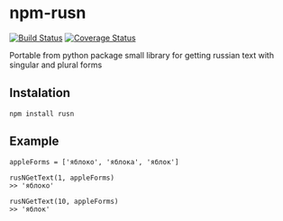 
# npm-rusn

[![Build Status](https://travis-ci.org/icetemple/npm-rusn.svg?branch=master)](https://travis-ci.org/icetemple/npm-rusn)
[![Coverage Status](https://coveralls.io/repos/github/icetemple/npm-rusn/badge.svg)](https://coveralls.io/github/icetemple/npm-rusn)


Portable from python package small library for getting russian text with singular and plural forms


## Instalation

`npm install rusn`


## Example


    appleForms = ['яблоко', 'яблока', 'яблок']
    
    rusNGetText(1, appleForms)
    >> 'яблоко'

    rusNGetText(10, appleForms)
    >> 'яблок'
